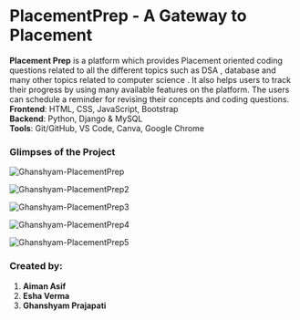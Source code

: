 # PlacementPrep - A Gateway to Placement

<b>Placement Prep</b> is a platform which provides Placement oriented coding questions related to all the different topics such as DSA , database and many other topics related to computer science . It also helps users to track their progress by using many available features on the platform. The users can schedule a reminder for revising their concepts and coding questions. <br>
<b>Frontend</b>: HTML, CSS, JavaScript, Bootstrap <br>
<b>Backend</b>: Python, Django & MySQL<br>
<b>Tools</b>: Git/GitHub, VS Code, Canva, Google Chrome<br>

### Glimpses of the Project

![Ghanshyam-PlacementPrep](https://user-images.githubusercontent.com/63035436/196042141-211536a6-6e37-47be-b9c8-605b1793d4be.jpeg)

![Ghanshyam-PlacementPrep2](https://user-images.githubusercontent.com/63035436/196042153-a78e1660-9352-44dc-9cd4-b8c695339a25.jpeg)

![Ghanshyam-PlacementPrep3](https://user-images.githubusercontent.com/63035436/196042171-8a183c0c-920e-4370-bef2-b96d7145c102.jpeg)

![Ghanshyam-PlacementPrep4](https://user-images.githubusercontent.com/63035436/196042173-e4ab2abb-87fc-4568-8d36-0961724f062e.jpeg)

![Ghanshyam-PlacementPrep5](https://user-images.githubusercontent.com/63035436/196042258-bdb3fe7c-eb5e-4a65-864f-9968660a1294.jpeg)

### Created by:
<ol>
  <li><b>Aiman Asif</b></li>
  <li><b>Esha Verma</b></li>
  <li><b>Ghanshyam Prajapati</b></li>
</ol>
